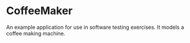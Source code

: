 # CoffeeMaker

An example application for use in software testing exercises. It models a coffee making machine.
